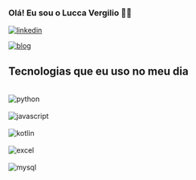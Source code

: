 ### Olá! Eu sou o Lucca Vergilio 🙋‍♂️

[![linkedin](https://img.shields.io/badge/LinkedIn-0077B5?style=for-the-badge&logo=linkedin&logoColor=white)](https://www.linkedin.com/in/luccavc)

[![blog](https://img.shields.io/website-up-down-green-red/http/monip.org.svg)](https://luccadev.my.canva.site/)

## Tecnologias que eu uso no meu dia

<div style="display: inline_block"><br/>
 <img align ="center" alt="python" src=https://img.shields.io/badge/Python-3776AB?style=for-the-badge&logo=python&logoColor=white
 </div>

 <div style="display: inline_block"><br/>
 <img align ="center" alt="javascript" src=https://img.shields.io/badge/JavaScript-F7DF1E?style=for-the-badge&logo=javascript&logoColor=black
 </div>

<div style="display: inline_block"><br/>
 <img align ="center" alt="kotlin" src=https://img.shields.io/badge/Kotlin-0095D5?&style=for-the-badge&logo=kotlin&logoColor=white
 </div>

 
<div style="display: inline_block"><br/>
 <img align ="center" alt="excel" src=https://img.shields.io/badge/Microsoft_Excel-217346?style=for-the-badge&logo=microsoft-excel&logoColor=white
 </div>

 <div style="display: inline_block"><br/>
 <img align ="center" alt="mysql" src=https://img.shields.io/badge/MySQL-00000F?style=for-the-badge&logo=mysql&logoColor=white

 </div>
